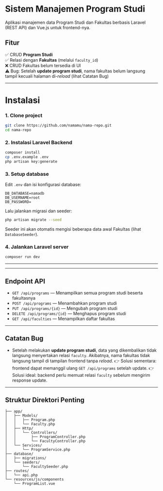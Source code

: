 # Sistem Manajemen Program Studi

Aplikasi manajemen data Program Studi dan Fakultas berbasis Laravel (REST API) dan Vue.js untuk frontend-nya.

## Fitur

✅ CRUD **Program Studi**  
✅ Relasi dengan **Fakultas** (melalui `faculty_id`)  
❌ CRUD Fakultas belum tersedia di UI  
⚠️ Bug: Setelah **update program studi**, nama fakultas belum langsung tampil kecuali halaman di-_reload_ (lihat Catatan Bug)

---

# Instalasi

### 1. Clone project

```bash
git clone https://github.com/namamu/nama-repo.git
cd nama-repo
```

### 2. Instalasi Laravel Backend

```bash
composer install
cp .env.example .env
php artisan key:generate
```

### 3. Setup database

Edit `.env` dan isi konfigurasi database:

```
DB_DATABASE=namadb
DB_USERNAME=root
DB_PASSWORD=
```

Lalu jalankan migrasi dan seeder:

```bash
php artisan migrate --seed
```

Seeder ini akan otomatis mengisi beberapa data awal Fakultas (lihat `DatabaseSeeder`).

### 4. Jalankan Laravel server

```bash
composer run dev
```

---

---

## Endpoint API

-   `GET /api/programs` — Menampilkan semua program studi beserta fakultasnya
-   `POST /api/programs` — Menambahkan program studi
-   `PUT /api/programs/{id}` — Mengubah program studi
-   `DELETE /api/programs/{id}` — Menghapus program studi
-   `GET /api/faculties` — Menampilkan daftar fakultas

---

## Catatan Bug

-   Setelah melakukan **update program studi**, data yang dikembalikan tidak langsung menyertakan relasi `faculty`. Akibatnya, nama fakultas tidak langsung tampil di tampilan frontend tanpa _reload_.
    👉 Solusi sementara: frontend dapat memanggil ulang `GET /api/programs` setelah update.
    👉 Solusi ideal: backend perlu memuat relasi `faculty` sebelum mengirim response update.

---

## Struktur Direktori Penting

```
├── app/
│   ├── Models/
│   │   ├── Program.php
│   │   └── Faculty.php
│   ├── Http/
│   │   └── Controllers/
│   │       ├── ProgramController.php
│   │       └── FacultyController.php
│   └── Services/
│       └── ProgramService.php
├── database/
│   ├── migrations/
│   └── seeders/
│       └── FacultySeeder.php
├── routes/
│   └── api.php
└── resources/js/components
    └── ProgramList.vue
```
